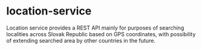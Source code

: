 # location-service
Location service provides a REST API mainly for purposes of searching localities across Slovak Republic based on GPS coordinates, with possibility of extending searched area by other countries in the future.
